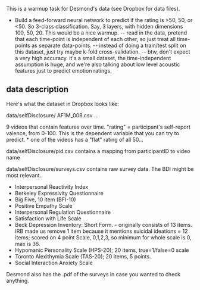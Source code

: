 This is a warmup task for Desmond's data (see Dropbox for data files).

- Build a feed-forward neural network to predict if the rating is >50, 50, or <50. So 3-class classification. Say, 3 layers, with hidden dimensions 100, 50, 20. This would be a nice warmup.
-- read in the data, pretend that each time-point is independent of each other, so just treat all time-points as separate data-points.
-- instead of doing a train/test split on this dataset, just try maybe k-fold cross-validation.
-- btw, don't expect a very high accuracy. it's a small dataset, the time-independent assumption is huge, and we're also talking about low level acoustic features just to predict emotion ratings.

## data description

Here's what the dataset in Dropbox looks like:

data/selfDisclosure/ 
    AF1M_008.csv
    ...

   9 videos that contain features over time.
   "rating" = participant's self-report valence, from 0-100. This is the dependent variable that you can try to predict.
    * one of the videos has a "flat" rating of all 50...

data/selfDisclosure/pid.csv
   contains a mapping from participantID to video name

data/selfDisclosure/surveys.csv
   contains raw survey data. The BDI might be most relevant.
  - Interpersonal Reactivity Index
  - Berkeley Expressivity Questionnaire
  - Big Five, 10 item (BFI-10)
  - Positive Empathy Scale
  - Interpersonal Regulation Questionnaire
  - Satisfaction with Life Scale
  - Beck Depression Inventory: Short Form. - originally consists of 13 items. IRB made us remove 1 item because it mentions suicidal ideations = 12 items; scored on 4 point Scale, 0,1,2,3, so minimum for whole scale is 0, max is 36.
  - Hypomanic Personality Scale (HPS-20); 20 items, true=1/false=0 scale
  - Toronto Alexithymia Scale (TAS-20); 20 items, 5 points.
  - Social Interaction Anxiety Scale

Desmond also has the .pdf of the surveys in case you wanted to check anything.
  